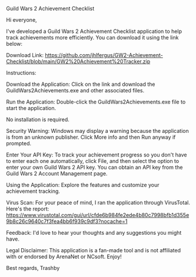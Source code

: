 Guild Wars 2 Achievement Checklist

Hi everyone,

I've developed a Guild Wars 2 Achievement Checklist application to help track achievements more efficiently. You can download it using the link below:

Download Link: https://github.com/jhlfergus/GW2-Achievement-Checklist/blob/main/GW2%20Achievement%20Tracker.zip

Instructions:

Download the Application: Click on the link and download the GuildWars2Achievements.exe and other associated files.

Run the Application: Double-click the GuildWars2Achievements.exe file to start the application.

No installation is required.

Security Warning: Windows may display a warning because the application is from an unknown publisher. Click More info and then Run anyway if prompted.

Enter Your API Key: To track your achievement progress so you don't have to enter each one automatically, click File, and then select the option to enter your own Guild Wars 2 API key. You can obtain an API key from the Guild Wars 2 Account Management page.

Using the Application: Explore the features and customize your achievement tracking.

Virus Scan: For your peace of mind, I ran the application through VirusTotal. Here's the report: https://www.virustotal.com/gui/url/cfde6b984fe2ede4b80c7998bfb1d355e9b8c26c9640c7f3fea4bb6f939c9df3?nocache=1

Feedback: I'd love to hear your thoughts and any suggestions you might have.

Legal Disclaimer: This application is a fan-made tool and is not affiliated with or endorsed by ArenaNet or NCsoft. Enjoy!

Best regards, Trashby
